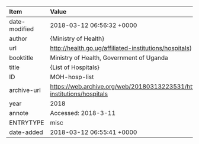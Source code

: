 | Item          | Value                                                                                            |
|:--------------|:-------------------------------------------------------------------------------------------------|
| date-modified | 2018-03-12 06:56:32 +0000                                                                        |
| author        | {Ministry of Health}                                                                             |
| url           | http://health.go.ug/affiliated-institutions/hospitals)                                           |
| booktitle     | Ministry of Health, Government of Uganda                                                         |
| title         | {List of Hospitals}                                                                              |
| ID            | MOH-hosp-list                                                                                    |
| archive-url   | https://web.archive.org/web/20180313223531/http://health.go.ug/affiliated-institutions/hospitals |
| year          | 2018                                                                                             |
| annote        | Accessed: 2018-3-11                                                                              |
| ENTRYTYPE     | misc                                                                                             |
| date-added    | 2018-03-12 06:55:41 +0000                                                                        |